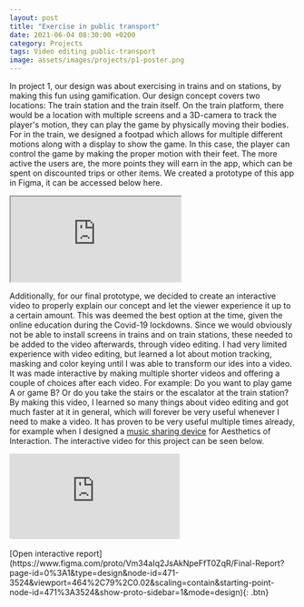 ```yaml
---
layout: post
title: "Exercise in public transport"
date: 2021-06-04 08:30:00 +0200
category: Projects
tags: Video editing public-transport
image: assets/images/projects/p1-poster.png
---
```


In project 1, our design was about exercising in trains and on stations, by making this fun using gamification. Our design concept covers two locations: The train station and the train itself. On the train platform, there would be a location with multiple screens and a 3D-camera to track the player's motion, they can play the game by physically moving their bodies. For in the train, we designed a footpad which allows for multiple different motions along with a display to show the game. In this case, the player can control the game by making the proper motion with their feet. The more active the users are, the more points they will earn in the app, which can be spent on discounted trips or other items. We created a prototype of this app in Figma, it can be accessed below here.

<div class="iframe-video">
<iframe src="https://www.figma.com/embed?embed_host=share&url=https%3A%2F%2Fwww.figma.com%2Fproto%2F0OEB750oXTF3FHEov1u7JV%2FApp%3Fpage-id%3D0%253A1%26node-id%3D15%253A0%26viewport%3D690%252C52%252C0.07%26scaling%3Dscale-down%26starting-point-node-id%3D15%253A0" allowfullscreen></iframe>
</div>

Additionally, for our final prototype, we decided to create an interactive video to properly explain our concept and let the viewer experience it up to a certain amount. This was deemed the best option at the time, given the online education during the Covid-19 lockdowns. Since we would obviously not be able to install screens in trains and on train stations, these needed to be added to the video afterwards, through video editing. I had very limited experience with video editing, but learned a lot about motion tracking, masking and color keying until I was able to transform our ides into a video. It was made interactive by making multiple shorter videos and offering a couple of choices after each video. For example: Do you want to play game A or game B? Or do you take the stairs or the escalator at the train station? By making this video, I learned so many things about video editing and got much faster at it in general, which will forever be very useful whenever I need to make a video. It has proven to be very useful multiple times already, for example when I designed a [music sharing device](https://youtu.be/0ehKKDhynrA) for Aesthetics of Interaction. The interactive video for this project can be seen below.

<div class="iframe-video">
<iframe src="https://www.youtube-nocookie.com/embed/wqrcsMZp7mU" title="YouTube video player" frameborder="0" allow="accelerometer; autoplay; clipboard-write; encrypted-media; gyroscope; picture-in-picture" allowfullscreen></iframe>
</div>

<br />
[Open interactive report](https://www.figma.com/proto/Vm34aIq2JsAkNpeFfT0ZqR/Final-Report?page-id=0%3A1&type=design&node-id=471-3524&viewport=464%2C79%2C0.02&scaling=contain&starting-point-node-id=471%3A3524&show-proto-sidebar=1&mode=design){: .btn}

<br />
